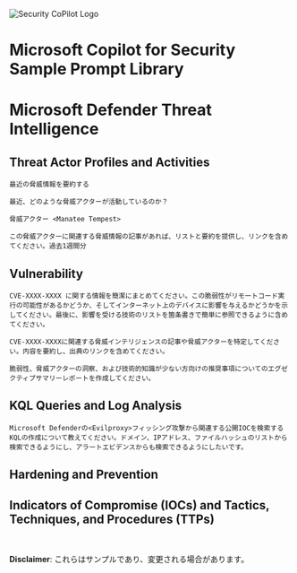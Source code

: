 ![Security CoPilot Logo](https://github.com/ninjyanaka/Copilot-For-Security/blob/main/Promptbook%20samples/ic_fluent_copilot_64_64%402x.png)
# Microsoft Copilot for Security Sample Prompt Library

# Microsoft Defender Threat Intelligence

## Threat Actor Profiles and Activities
```
最近の脅威情報を要約する
```
```
最近、どのような脅威アクターが活動しているのか？
```
```
脅威アクター <Manatee Tempest>
```
```
この脅威アクターに関連する脅威情報の記事があれば、リストと要約を提供し、リンクを含めてください。過去1週間分
```

## Vulnerability 
```
CVE-XXXX-XXXX に関する情報を簡潔にまとめてください。この脆弱性がリモートコード実行の可能性があるかどうか、そしてインターネット上のデバイスに影響を与えるかどうかを示してください。最後に、影響を受ける技術のリストを箇条書きで簡単に参照できるように含めてください。
```
```
CVE-XXXX-XXXXに関連する脅威インテリジェンスの記事や脅威アクターを特定してください。内容を要約し、出典のリンクを含めてください。
```
```
脆弱性、脅威アクターの洞察、および技術的知識が少ない方向けの推奨事項についてのエグゼクティブサマリーレポートを作成してください。
```

## KQL Queries and Log Analysis
```
Microsoft Defenderの<Evilproxy>フィッシング攻撃から関連する公開IOCを検索するKQLの作成について教えてください。ドメイン、IPアドレス、ファイルハッシュのリストから検索できるようにし、アラートエビデンスからも検索できるようにしたいです。
```
## Hardening and Prevention

## Indicators of Compromise (IOCs) and Tactics, Techniques, and Procedures (TTPs)

&nbsp;

**Disclaimer**: これらはサンプルであり、変更される場合があります。
